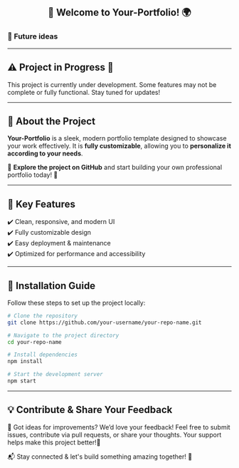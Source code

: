 <h2 align="center">👋 Welcome to Your-Portfolio! 🌍</h2>

### 🔮 Future ideas

---

## ⚠️ Project in Progress 🚧  
This project is currently under development. Some features may not be complete or fully functional. Stay tuned for updates!

---

## 🔹 About the Project  
**Your-Portfolio** is a sleek, modern portfolio template designed to showcase your work effectively. It is **fully customizable**, allowing you to **personalize it according to your needs**.  

🚀 **Explore the project on GitHub** and start building your own professional portfolio today! 🚀

---

## 🔧 Key Features  
✔️ Clean, responsive, and modern UI  
✔️ Fully customizable design  
✔️ Easy deployment & maintenance  
✔️ Optimized for performance and accessibility   

---

## 📌 Installation Guide  
Follow these steps to set up the project locally: 

```bash
# Clone the repository
git clone https://github.com/your-username/your-repo-name.git
```

```bash
# Navigate to the project directory
cd your-repo-name
```

```bash
# Install dependencies
npm install
```

```bash
# Start the development server 
npm start  
```

---

## 💡 Contribute & Share Your Feedback
🔹 Got ideas for improvements? We’d love your feedback! Feel free to submit issues, contribute via pull requests, or share your thoughts. Your support helps make this project better!🚀

📬 Stay connected & let's build something amazing together! 🚀
